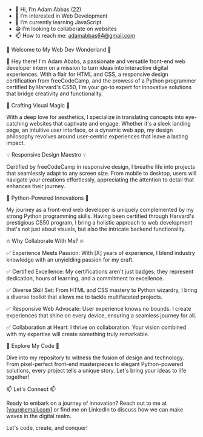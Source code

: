 - 👋 Hi, I’m Adam Abbas (22)
- 👀 I’m interested in Web Development
- 📖 I’m currently learning JavaScript
- 😁 I’m looking to collaborate on websites 
- 📫 How to reach me: adamabbas64@gmail.com

<!---
HabibiKang/HabibiKang is a ✨ special ✨ repository because its `README.md` (this file) appears on your GitHub profile.
You can click the Preview link to take a look at your changes.
--->
🚀 Welcome to My Web Dev Wonderland 🚀

👋 Hey there! I'm Adam Ababs, a passionate and versatile front-end web developer intern on a mission to turn ideas into interactive digital experiences. With a flair for HTML and CSS, a responsive design certification from freeCodeCamp, and the prowess of a Python programmer certified by Harvard's CS50, I'm your go-to expert for innovative solutions that bridge creativity and functionality.

🎨 Crafting Visual Magic 🎨

With a deep love for aesthetics, I specialize in translating concepts into eye-catching websites that captivate and engage. Whether it's a sleek landing page, an intuitive user interface, or a dynamic web app, my design philosophy revolves around user-centric experiences that leave a lasting impact.

💡 Responsive Design Maestro 💡

Certified by freeCodeCamp in responsive design, I breathe life into projects that seamlessly adapt to any screen size. From mobile to desktop, users will navigate your creations effortlessly, appreciating the attention to detail that enhances their journey.

🐍 Python-Powered Innovations 🐍

My journey as a front-end web developer is uniquely complemented by my strong Python programming skills. Having been certified through Harvard's prestigious CS50 program, I bring a holistic approach to web development that's not just about visuals, but also the intricate backend functionality.

🔥 Why Collaborate With Me? 🔥

✅ Experience Meets Passion: With [X] years of experience, I blend industry knowledge with an unyielding passion for my craft.

✅ Certified Excellence: My certifications aren't just badges; they represent dedication, hours of learning, and a commitment to excellence.

✅ Diverse Skill Set: From HTML and CSS mastery to Python wizardry, I bring a diverse toolkit that allows me to tackle multifaceted projects.

✅ Responsive Web Advocate: User experience knows no bounds. I create experiences that shine on every device, ensuring a seamless journey for all.

✅ Collaboration at Heart: I thrive on collaboration. Your vision combined with my expertise will create something truly remarkable.

🌟 Explore My Code 🌟

Dive into my repository to witness the fusion of design and technology. From pixel-perfect front-end masterpieces to elegant Python-powered solutions, every project tells a unique story. Let's bring your ideas to life together!

📫 Let's Connect 📫

Ready to embark on a journey of innovation? Reach out to me at [your@email.com] or find me on LinkedIn to discuss how we can make waves in the digital realm.

Let's code, create, and conquer!
